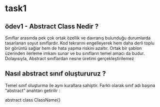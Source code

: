 # task1
## ödev1 - Abstract Class Nedir ? 

Sınıflar arasında pek çok ortak özellik ve davranış bulunduğu durumlarda tasarlanan soyut sınıflardır.  Kod tekrarını engelleyerek hem daha derli toplu bir görüntü sağlar hem de hata yapma riskini azaltır. Ortak bir şablon üzerinden ilerleme imkanı sunar ve bu sınıfların temel amacı da budur. Dolayısıyla, Abstract sınıflardan nesne üretimi gerçekleştirilemez

## Nasıl abstract sınıf oluştururuz ?

Temel sınıf oluşturma ile aynı kurallara sahiptir. Farklı olarak sınıf adı başına “abstract” anahtarı getirilir :

abstract class ClassName{}



